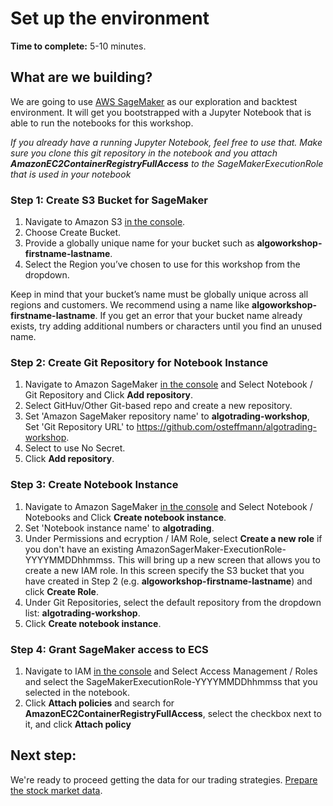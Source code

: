 # Set up the environment

**Time to complete:** 5-10 minutes.

## What are we building?

We are going to use [AWS SageMaker](https://aws.amazon.com/sagemaker/) as our exploration and backtest environment. It will get you bootstrapped with a Jupyter Notebook that is able to run the notebooks for this workshop.

_If you already have a running Jupyter Notebook, feel free to use that. Make sure you clone this git repository in the notebook and you attach **AmazonEC2ContainerRegistryFullAccess** to the SageMakerExecutionRole that is used in your notebook_

### Step 1: Create S3 Bucket for SageMaker

1. Navigate to Amazon S3 [in the console](https://console.aws.amazon.com/s3).
1. Choose Create Bucket.
1. Provide a globally unique name for your bucket such as **algoworkshop-firstname-lastname**.
1. Select the Region you’ve chosen to use for this workshop from the dropdown.

Keep in mind that your bucket’s name must be globally unique across all regions and customers. We recommend using a name like **algoworkshop-firstname-lastname**. If you get an error that your bucket name already exists, try adding additional numbers or characters until you find an unused name.

### Step 2: Create Git Repository for Notebook Instance

1. Navigate to Amazon SageMaker [in the console](https://console.aws.amazon.com/sagemaker) and Select Notebook / Git Repository and Click **Add repository**.
1. Select GitHuv/Other Git-based repo and create a new repository.
1. Set 'Amazon SageMaker repository name' to **algotrading-workshop**, Set 'Git Repository URL' to https://github.com/osteffmann/algotrading-workshop.
1. Select to use No Secret.
1. Click **Add repository**.

### Step 3: Create Notebook Instance

1. Navigate to Amazon SageMaker [in the console](https://console.aws.amazon.com/sagemaker) and Select Notebook / Notebooks and Click **Create notebook instance**.
1. Set 'Notebook instance name' to **algotrading**.
1. Under Permissions and ecryption / IAM Role, select **Create a new role** if you don't have an existing AmazonSagerMaker-ExecutionRole-YYYYMMDDhhmmss. This will bring up a new screen that allows you to create a new IAM role. In this screen specify the S3 bucket that you have created in Step 2 (e.g. **algoworkshop-firstname-lastname**) and click **Create Role**.
1. Under Git Repositories, select the default repository from the dropdown list: **algotrading-workshop**. 
1. Click **Create notebook instance**.

### Step 4: Grant SageMaker access to ECS

1. Navigate to IAM [in the console](https://console.aws.amazon.com/iam) and Select Access Management / Roles and select the SageMakerExecutionRole-YYYYMMDDhhmmss that you selected in the notebook.
2. Click **Attach policies** and search for **AmazonEC2ContainerRegistryFullAccess**, select the checkbox next to it, and click **Attach policy**

## Next step:

We're ready to proceed getting the data for our trading strategies. [Prepare the stock market data](../1_Data).
